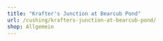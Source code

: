 ```yaml
---
title: "Krafter's Junction at Bearcub Pond"
url: /cushing/krafters-junction-at-bearcub-pond/
shop: Allgemein
---
```

